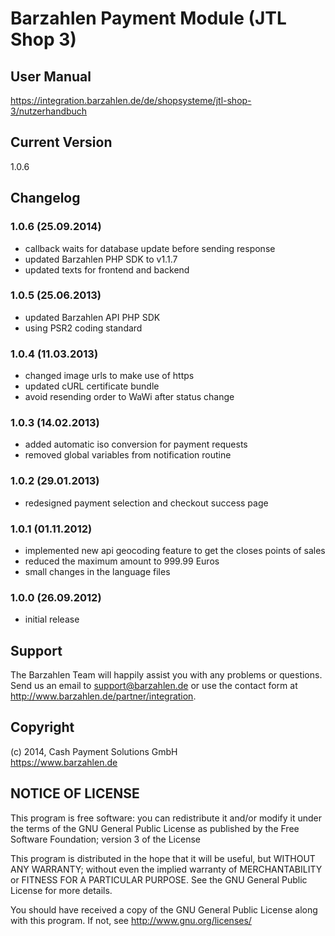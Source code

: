# Barzahlen Payment Module (JTL Shop 3)

## User Manual
https://integration.barzahlen.de/de/shopsysteme/jtl-shop-3/nutzerhandbuch

## Current Version
1.0.6

## Changelog

### 1.0.6 (25.09.2014)
* callback waits for database update before sending response
* updated Barzahlen PHP SDK to v1.1.7
* updated texts for frontend and backend

### 1.0.5 (25.06.2013)
* updated Barzahlen API PHP SDK
* using PSR2 coding standard

### 1.0.4 (11.03.2013)
* changed image urls to make use of https
* updated cURL certificate bundle
* avoid resending order to WaWi after status change

### 1.0.3 (14.02.2013)
* added automatic iso conversion for payment requests
* removed global variables from notification routine

### 1.0.2 (29.01.2013)
* redesigned payment selection and checkout success page

### 1.0.1 (01.11.2012)
* implemented new api geocoding feature to get the closes points of sales
* reduced the maximum amount to 999.99 Euros
* small changes in the language files

### 1.0.0 (26.09.2012)
* initial release

## Support
The Barzahlen Team will happily assist you with any problems or questions. Send us an email to support@barzahlen.de or use the contact form at http://www.barzahlen.de/partner/integration.

## Copyright
(c) 2014, Cash Payment Solutions GmbH  
https://www.barzahlen.de

## NOTICE OF LICENSE
This program is free software: you can redistribute it and/or modify it under the terms of the GNU General Public License as published by the Free Software Foundation; version 3 of the License

This program is distributed in the hope that it will be useful, but WITHOUT ANY WARRANTY; without even the implied warranty of MERCHANTABILITY or FITNESS FOR A PARTICULAR PURPOSE. See the GNU General Public License for more details.

You should have received a copy of the GNU General Public License along with this program.  If not, see http://www.gnu.org/licenses/